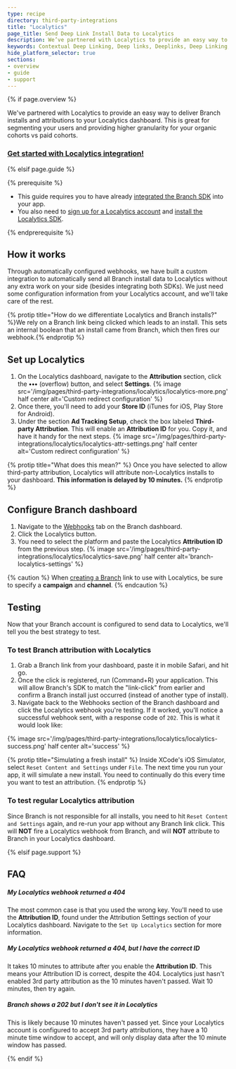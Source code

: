 ```yaml
---
type: recipe
directory: third-party-integrations
title: "Localytics"
page_title: Send Deep Link Install Data to Localytics
description: We’ve partnered with Localytics to provide an easy way to deliver Branch installs and attributions to your Localytics dashboard. Learn how to set it up.
keywords: Contextual Deep Linking, Deep links, Deeplinks, Deep Linking, Deeplinking, Deferred Deep Linking, Deferred Deeplinking, Google App Indexing, Google App Invites, Apple Universal Links, Apple Spotlight Search, Facebook App Links, AppLinks, Deepviews, Deep views, Analytics, Install Data, Localytics
hide_platform_selector: true
sections:
- overview
- guide
- support
---
```


{% if page.overview %}

We've partnered with Localytics to provide an easy way to deliver Branch installs and attributions to your Localytics dashboard. This is great for segmenting your users and providing higher granularity for your organic cohorts vs paid cohorts.

### [Get started with Localytics integration!]({{base.url}}/third-party-integrations/localytics/guide)

{% elsif page.guide %}

{% prerequisite %}

- This guide requires you to have already [integrated the Branch SDK]({{base.url}}/getting-started/sdk-integration-guide) into your app.
- You also need to [sign up for a Localytics account](https://www.localytics.com/free-trial-signup/) and [install the Localytics SDK](http://docs.localytics.com/).

{% endprerequisite %}

## How it works

Through automatically configured webhooks, we have built a custom integration to automatically send all Branch install data to Localytics without any extra work on your side (besides integrating both SDKs). We just need some configuration information from your Localytics account, and we'll take care of the rest.

{% protip title="How do we differentiate Localytics and Branch installs?" %}We rely on a Branch link being clicked which leads to an install. This sets an internal boolean that an install came from Branch, which then fires our webhook.{% endprotip %}

## Set up Localytics

1. On the Localytics dashboard, navigate to the **Attribution** section, click the **•••** (overflow) button, and select **Settings**. {% image src='/img/pages/third-party-integrations/localytics/localytics-more.png' half center alt='Custom redirect configuration' %}
1. Once there, you'll need to add your **Store ID** (iTunes for iOS, Play Store for Android).
1. Under the section **Ad Tracking Setup**, check the box labeled **Third-party Attribution**. This will enable an **Attribution ID** for you. Copy it, and have it handy for the next steps. {% image src='/img/pages/third-party-integrations/localytics/localytics-attr-settings.png' half center alt='Custom redirect configuration' %}

{% protip title="What does this mean?" %}
Once you have selected to allow third-party attribution, Localytics will attribute non-Localytics installs to your dashboard. **This information is delayed by 10 minutes.**
{% endprotip %}


## Configure Branch dashboard

1. Navigate to the [Webhooks](https://dashboard.branch.io/#/webhook) tab on the Branch dashboard.
1. Click the Localytics button.
1. You need to select the platform and paste the Localytics **Attribution ID** from the previous step. {% image src='/img/pages/third-party-integrations/localytics/localytics-save.png' half center alt='branch-localytics-settings' %}

{% caution %}
When [creating a Branch]({{base.url}}/getting-started/creating-links) link to use with Localytics, be sure to specify a **campaign** and **channel**.
{% endcaution %}

## Testing

Now that your Branch account is configured to send data to Localytics, we'll tell you the best strategy to test.

### To test Branch attribution with Localytics

1. Grab a Branch link from your dashboard, paste it in mobile Safari, and hit go.
1. Once the click is registered, run (Command+R) your application. This will allow Branch's SDK to match the "link-click" from earlier and confirm a Branch install just occurred (instead of another type of install).
1. Navigate back to the Webhooks section of the Branch dashboard and click the Localytics webhook you're testing. If it worked, you'll notice a successful webhook sent, with a response code of `202`. This is what it would look like:

{% image src='/img/pages/third-party-integrations/localytics/localytics-success.png' half center alt='success' %}

{% protip title="Simulating a fresh install" %}
Inside XCode's iOS Simulator, select `Reset Content and Settings` under `File`. The next time you run your app, it will simulate a new install. You need to continually do this every time you want to test an attribution.
{% endprotip %}


### To test regular Localytics attribution

Since Branch is not responsible for all installs, you need to hit `Reset Content and Settings` again, and re-run your app without any Branch link click. This will **NOT** fire a Localytics webhook from Branch, and will **NOT** attribute to Branch in your Localytics dashboard.

{% elsif page.support %}

## FAQ

##### My Localytics webhook returned a 404

The most common case is that you used the wrong key. You'll need to use the **Attribution ID**, found under the Attribution Settings section of your Localytics dashboard. Navigate to the `Set Up Localytics` section for more information.

##### My Localytics webhook returned a 404, but I have the correct ID

It takes 10 minutes to attribute after you enable the **Attribution ID**. This means your Attribution ID is correct, despite the 404. Localytics just hasn't enabled 3rd party attribution as the 10 minutes haven't passed. Wait 10 minutes, then try again.

##### Branch shows a 202 but I don't see it in Localytics

This is likely because 10 minutes haven't passed yet. Since your Localytics account is configured to accept 3rd party attributions, they have a 10 minute time window to accept, and will only display data after the 10 minute window has passed.

{% endif %}